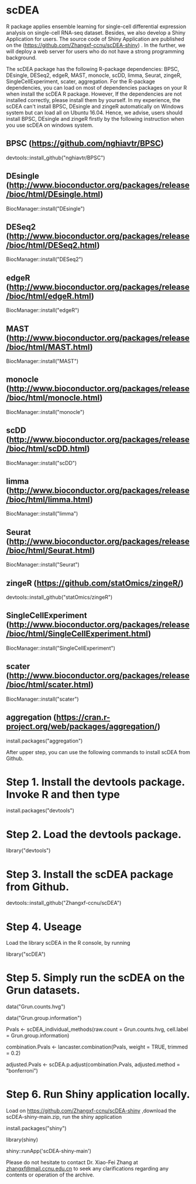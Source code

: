 # scDEA
R package applies ensemble learning for single-cell differential expression analysis on single-cell RNA-seq dataset. 
Besides, we also develop a Shiny Application for users. The source code of Shiny Application are published on the (https://github.com/Zhangxf-ccnu/scDEA-shiny) .
In the further, we will deploy a web server for users who do not have a strong programming background. 


The scDEA package has the following R-package dependencies: BPSC, DEsingle, DESeq2, edgeR, MAST, monocle, scDD, limma, Seurat, zingeR, SingleCellExperiment, scater, aggregation. 
For the R-package dependencies, you can load on most of dependencies packages on your R when install the scDEA R package. However,
If the dependencies are not installed correctly, please install them by yourself. In my experience, the scDEA can't install BPSC, DEsingle and zingeR automatically on Windows system but can load all on Ubuntu 16.04.
 Hence, we advise, users should install BPSC, DEsingle and zingeR firstly by the following instruction when you use scDEA on windows system.

## BPSC (https://github.com/nghiavtr/BPSC)  

devtools::install_github("nghiavtr/BPSC")

## DEsingle (http://www.bioconductor.org/packages/release/bioc/html/DEsingle.html)  

BiocManager::install("DEsingle")

## DESeq2 (http://www.bioconductor.org/packages/release/bioc/html/DESeq2.html)

BiocManager::install("DESeq2")

## edgeR (http://www.bioconductor.org/packages/release/bioc/html/edgeR.html)

BiocManager::install("edgeR")

## MAST (http://www.bioconductor.org/packages/release/bioc/html/MAST.html)

BiocManager::install("MAST")

## monocle (http://www.bioconductor.org/packages/release/bioc/html/monocle.html)

BiocManager::install("monocle")

## scDD (http://www.bioconductor.org/packages/release/bioc/html/scDD.html)

BiocManager::install("scDD")

## limma (http://www.bioconductor.org/packages/release/bioc/html/limma.html)

BiocManager::install("limma")

## Seurat (http://www.bioconductor.org/packages/release/bioc/html/Seurat.html)

BiocManager::install("Seurat")

## zingeR (https://github.com/statOmics/zingeR/)

devtools::install_github("statOmics/zingeR")

## SingleCellExperiment (http://www.bioconductor.org/packages/release/bioc/html/SingleCellExperiment.html)

BiocManager::install("SingleCellExperiment")

## scater (http://www.bioconductor.org/packages/release/bioc/html/scater.html)  

BiocManager::install("scater")

## aggregation (https://cran.r-project.org/web/packages/aggregation/)
install.packages("aggregation")  

After upper step, you can use the following commands to install scDEA from Github.
 
 # Step 1. Install the devtools package. Invoke R and then type
 
 install.packages("devtools")
 
 # Step 2. Load the devtools package.
 
 library("devtools")
 
 # Step 3. Install the scDEA package from Github.
 
 devtools::install_github("Zhangxf-ccnu/scDEA")
 
# Step 4.  Useage
 Load the library scDEA in the R console, by running

 library("scDEA")
 
 
 # Step 5. Simply run the scDEA on the Grun datasets.

 data("Grun.counts.hvg")
 
 data("Grun.group.information")
 
 Pvals <- scDEA_individual_methods(raw.count = Grun.counts.hvg, cell.label = Grun.group.information)
 
 combination.Pvals <- lancaster.combination(Pvals, weight = TRUE, trimmed = 0.2)
 
 adjusted.Pvals <- scDEA.p.adjust(combination.Pvals, adjusted.method = "bonferroni")
 
 # Step 6. Run Shiny application locally.  
 
 Load on https://github.com/Zhangxf-ccnu/scDEA-shiny ,download the scDEA-shiny-main.zip, run the shiny application  
 
 install.packages("shiny")  
 
 library(shiny)  
 
 shiny::runApp('scDEA-shiny-main')  
 
 
Please do not hesitate to contact Dr. Xiao-Fei Zhang at zhangxf@mail.ccnu.edu.cn to seek any clarifications regarding any contents or operation of the archive.
 
 
